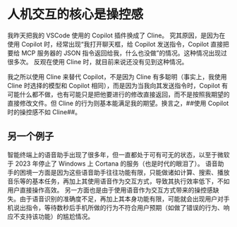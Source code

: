 # 人机交互的核心是操控感

我昨天把我的 VSCode 使用的 Copilot 插件换成了 Cline。
究其原因，是因为在使用 Copilot 时，经常出现“我打开聊天框，给 Copilot 发送指令，Copilot 直接把要给 MCP 服务器的 JSON 指令返回给我，什么也没做”的情况。这种情况出现过很多次。
反观在使用 Cline 时，就目前来说还没有见到这种情况。

我之所以使用 Cline 来替代 Copilot，不是因为 Cline 有多聪明（事实上，我使用 Cline 时选择的模型和 Copilot 相同），而是因为当我向其发送指令时，Copilot 有可能什么都不做，也有可能只是把他要进行的修改直接返回，而不是按照我期望的直接修改文件。但 Cline 的行为则基本能满足我的期望。换言之，##使用 Copilot 时的操控感不如 Cline##。

## 另一个例子

智能终端上的语音助手出现了很多年，但一直都处于可有可无的状态，以至于微软于 2023 年停止了 Windows 上 Cortana 的服务（也是时代的眼泪了）。
语音助手的困境一方面是因为这些语音助手往往功能有限，只能做诸如计算、搜索、播放音乐等的基本任务，再加上其使用语音作为交互方式，导致其执行效率低下，不如用户直接操作高效。
另一方面也是由于使用语音作为交互方式带来的操控感缺失。由于语音识别的准确度不足，再加上其本身功能有限，可能就会出现用户对手机说出指令，等待数秒后手机所做的行为不符合用户预期（如做了错误的行为、响应不支持该功能）的尴尬情况。
